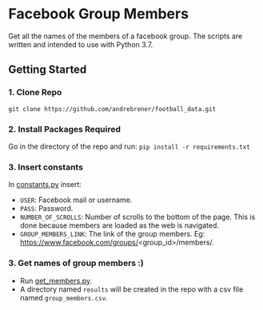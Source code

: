 # Facebook Group Members

Get all the names of the members of a facebook group. The scripts are written and intended to use with Python 3.7.

## Getting Started

### 1. Clone Repo

`git clone https://github.com/andrebrener/football_data.git`

### 2. Install Packages Required

Go in the directory of the repo and run:
```pip install -r requirements.txt```

### 3. Insert constants

In [constants.py](link) insert:
- `USER`: Facebook mail or username.
- `PASS`: Password.
- `NUMBER_OF_SCROLLS`: Number of scrolls to the bottom of the page. This is done
  because members are loaded as the web is navigated.
- `GROUP_MEMBERS_LINK`: The link of the group members. Eg: https://www.facebook.com/groups/<group_id>/members/.

### 3. Get names of group members :)

- Run [get_members.py](link).
- A directory named `results` will be created in the repo with a csv file named `group_members.csv`.


